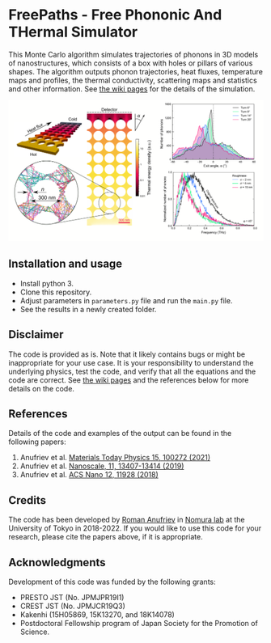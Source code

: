 # FreePaths - Free Phononic And THermal Simulator

This Monte Carlo algorithm simulates trajectories of phonons in 3D models of nanostructures, which consists of a box with holes or pillars of various shapes. The algorithm outputs phonon trajectories, heat fluxes, temperature maps and profiles, the thermal conductivity, scattering maps and statistics and other information. See [the wiki pages](https://github.com/anufrievroman/Monte-Carlo/wiki/General-algorithm-flow) for the details of the simulation.

![Screenshot](https://github.com/anufrievroman/Monte-Carlo/blob/master/screenshot.png)

## Installation and usage

- Install python 3.
- Clone this repository.
- Adjust parameters in `parameters.py` file and run the `main.py` file. 
- See the results in a newly created folder.

## Disclaimer

The code is provided as is. Note that it likely contains bugs or might be inappropriate for your use case. It is your responsibility to understand the underlying physics, test the code, and verify that all the equations and the code are correct. See [the wiki pages](https://github.com/anufrievroman/Monte-Carlo/wiki/General-algorithm-flow) and the references below for more details on the code.

## References

Details of the code and examples of the output can be found in the following papers:

1. Anufriev et al. [Materials Today Physics 15, 100272 (2021)](https://www.sciencedirect.com/science/article/pii/S2542529320300961)
2. Anufriev et al. [Nanoscale, 11, 13407-13414 (2019)](https://pubs.rsc.org/en/content/articlehtml/2019/nr/c9nr03863a)
3. Anufriev et al. [ACS Nano 12, 11928 (2018)](https://pubs.acs.org/doi/abs/10.1021/acsnano.8b07597)

## Credits

The code has been developed by [Roman Anufriev](https://anufrievroman.com) in [Nomura lab](https://www.nlab.iis.u-tokyo.ac.jp/index-e.html) at the University of Tokyo in 2018-2022. If you would like to use this code for your research, please cite the papers above, if it is appropriate.

## Acknowledgments

Development of this code was funded by the following grants:

- PRESTO JST (No. JPMJPR19I1)
- CREST JST (No. JPMJCR19Q3)
- Kakenhi (15H05869, 15K13270, and 18K14078)
- Postdoctoral Fellowship program of Japan Society for the Promotion of Science.
